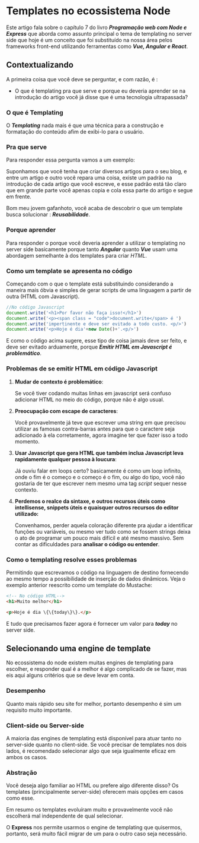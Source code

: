 # Templates no ecossistema Node

Este artigo fala sobre o capítulo 7 do livro ***Programação web com Node e Express*** que aborda como assunto principal o tema de templating no server side que hoje é um conceito que foi substituído na nossa área pelos frameworks front-end  utilizando ferramentas como ***Vue, Angular e React***.

## Contextualizando

A primeira coisa que você deve se perguntar, e com razão,  é :

* O que é templating pra que serve e porque eu deveria aprender se na introdução do artigo você já disse que é uma tecnologia ultrapassada?

### O que é Templating

O ***Templating*** nada mais é que uma técnica para a construção e formatação do conteúdo afim de exibi-lo para o usuário.

### Pra que serve

Para responder essa pergunta vamos a um exemplo:

Suponhamos que você tenha que criar diversos artigos para o seu blog, e entre um artigo e outro você repara uma coisa, existe um padrão na introdução de cada artigo que você escreve, e esse padrão está tão claro que em grande parte você apenas copia e cola essa parte do artigo e segue em frente.

Bom meu jovem gafanhoto, você acaba de descobrir o que um template busca solucionar : ***Reusabilidade***.

### Porque aprender

Para responder o porque você deveria aprender a utilizar o templating no server side basicamente porque tanto ***Angular*** quanto ***Vue*** usam uma abordagem semelhante à dos templates para criar *HTML*.

### Como um template se apresenta no código

Começando com o que o template está substituindo considerando a maneira mais óbvia e simples de gerar scripts de uma linguagem a partir de outra (HTML com Javascript).

```js
//No código Javascript
document.write('<h1>Por favor não faça isso!</h1>')
document.write('<p><span class = "code">document.write</span> é ')
document.write('impertinente e deve ser evitado a todo custo. <p/>')
document.write('<p>Hoje é dia'+new Date()+'.<p/>')

```

E como o código acima sugere, esse tipo de coisa jamais deve ser feito, e deve ser evitado arduamente, porque ***Emitir HTML em Javascript é problemático***.

### Problemas de se emitir HTML em código Javascript

1. **Mudar de contexto é problemático**:

    Se você tiver codando muitas linhas em javascript será confuso adicionar HTML no meio do código, porque não é algo usual.

2. **Preocupação com escape de caracteres**:

    Você provavelmente já teve que escrever uma string em que precisou utilizar as famosas contra-barras antes para que o caractere seja adicionado à ela corretamente, agora imagine ter que fazer isso a todo momento.

3. **Usar Javascript que gera HTML que também inclua Javascript leva rapidamente qualquer pessoa à loucura**:

    Já ouviu falar em loops certo? basicamente é como um loop infinito, onde o fim é o começo e o começo é o fim, ou algo do tipo, você não gostaria de ter que escrever nem mesmo uma tag *script* sequer nesse contexto.

4. **Perdemos o realce da sintaxe, e outros recursos úteis como intellisense, snippets úteis e quaisquer outros recursos do editor utilizado:**

    Convenhamos, perder aquela coloração diferente pra ajudar a identificar funções ou variáveis, ou mesmo ver tudo como se fossem strings deixa o ato de programar um pouco mais difícil e até mesmo massivo. Sem contar as dificuldades para **analisar o código ou entender**.

### Como o templating resolve esses problemas

Permitindo que escrevamos o código na linguagem de destino fornecendo ao mesmo tempo a possibilidade de inserção de dados dinâmicos. Veja o exemplo anterior reescrito como um template do Mustache:

```HTML
<!-- No código HTML-->
<h1>Muito melhor</h1>

<p>Hoje é dia \{\{today\}\}.</p>
```

E tudo que precisamos fazer agora é fornecer um valor para ***today*** no server side.

## Selecionando uma engine de template

No ecossistema do node existem muitas engines de templating para escolher, e responder qual é a melhor é algo complicado de se fazer, mas eis aqui alguns critérios que se deve levar em conta.

### Desempenho

Quanto mais rápido seu site for melhor, portanto desempenho é sim um requisito muito importante.

### Client-side ou Server-side

A maioria das engines de templating está disponível para atuar tanto no server-side quanto no client-side. Se você precisar de templates nos dois lados, é recomendado selecionar algo que seja igualmente eficaz em ambos os casos.

### Abstração

Você deseja algo familiar ao HTML ou prefere algo diferente disso? Os templates (principalmente server-side) oferecem mais opções em casos como esse.

Em resumo os templates evoluíram muito e provavelmente você não escolherá mal independente de qual selecionar.

O **Express** nos permite usarmos o engine de templating que quisermos, portanto, será muito fácil migrar de um para o outro caso seja necessário.
